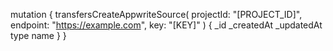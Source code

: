 mutation {
    transfersCreateAppwriteSource(
        projectId: "[PROJECT_ID]",
        endpoint: "https://example.com",
        key: "[KEY]"
    ) {
        _id
        _createdAt
        _updatedAt
        type
        name
    }
}
